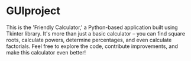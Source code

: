 # GUIproject
This is the 'Friendly Calculator,' a Python-based application built using Tkinter library. It's more than just a basic calculator – you can find square roots, calculate powers, determine percentages, and even calculate factorials.  Feel free to explore the code, contribute improvements, and make this calculator even better!
